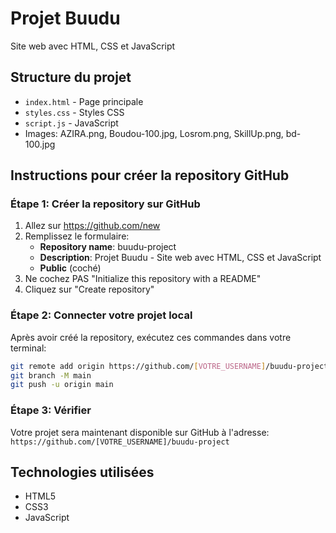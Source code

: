 # Projet Buudu

Site web avec HTML, CSS et JavaScript

## Structure du projet
- `index.html` - Page principale
- `styles.css` - Styles CSS
- `script.js` - JavaScript
- Images: AZIRA.png, Boudou-100.jpg, Losrom.png, SkillUp.png, bd-100.jpg

## Instructions pour créer la repository GitHub

### Étape 1: Créer la repository sur GitHub
1. Allez sur https://github.com/new
2. Remplissez le formulaire:
   - **Repository name**: buudu-project
   - **Description**: Projet Buudu - Site web avec HTML, CSS et JavaScript
   - **Public** (coché)
3. Ne cochez PAS "Initialize this repository with a README"
4. Cliquez sur "Create repository"

### Étape 2: Connecter votre projet local
Après avoir créé la repository, exécutez ces commandes dans votre terminal:

```bash
git remote add origin https://github.com/[VOTRE_USERNAME]/buudu-project.git
git branch -M main
git push -u origin main
```

### Étape 3: Vérifier
Votre projet sera maintenant disponible sur GitHub à l'adresse:
`https://github.com/[VOTRE_USERNAME]/buudu-project`

## Technologies utilisées
- HTML5
- CSS3
- JavaScript
